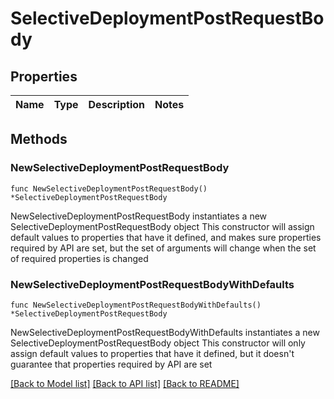 # SelectiveDeploymentPostRequestBody

## Properties

Name | Type | Description | Notes
------------ | ------------- | ------------- | -------------

## Methods

### NewSelectiveDeploymentPostRequestBody

`func NewSelectiveDeploymentPostRequestBody() *SelectiveDeploymentPostRequestBody`

NewSelectiveDeploymentPostRequestBody instantiates a new SelectiveDeploymentPostRequestBody object
This constructor will assign default values to properties that have it defined,
and makes sure properties required by API are set, but the set of arguments
will change when the set of required properties is changed

### NewSelectiveDeploymentPostRequestBodyWithDefaults

`func NewSelectiveDeploymentPostRequestBodyWithDefaults() *SelectiveDeploymentPostRequestBody`

NewSelectiveDeploymentPostRequestBodyWithDefaults instantiates a new SelectiveDeploymentPostRequestBody object
This constructor will only assign default values to properties that have it defined,
but it doesn't guarantee that properties required by API are set


[[Back to Model list]](../README.md#documentation-for-models) [[Back to API list]](../README.md#documentation-for-api-endpoints) [[Back to README]](../README.md)


